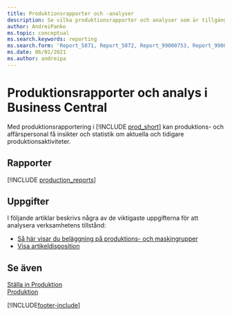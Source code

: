 ```yaml
---
title: Produktionsrapporter och -analyser
description: Se vilka produktionsrapporter och analyser som är tillgängliga i standardversionen av Business Central så att du kan hålla reda på din verksamhet.
author: AndreiPanko
ms.topic: conceptual
ms.search.keywords: reporting
ms.search.form: 'Report_5871, Report_5872, Report_99000753, Report_99000756, Report_99000757, Report_99000758, Report_99000791, Report_99000780, Report_99000783, Report_99000784, Report_99000788, Report_99000767'
ms.date: 06/01/2021
ms.author: andreipa
---
```

# <a name="production-reports-and-analytics-in-business-central" />Produktionsrapporter och analys i Business Central

Med produktionsrapportering i [!INCLUDE [prod_short](includes/prod_short.md)] kan produktions- och affärspersonal få insikter och statistik om aktuella och tidigare produktionsaktiviteter.  

## <a name="reports" />Rapporter
[!INCLUDE [production_reports](includes/production-reports-include.md)]

## <a name="tasks" />Uppgifter

I följande artiklar beskrivs några av de viktigaste uppgifterna för att analysera verksamhetens tillstånd:

* [Så här visar du beläggning på produktions- och maskingrupper](production-how-to-view-the-load-on-work-centers.md)  
* [Visa artikeldisposition](inventory-how-availability-overview.md)

## <a name="see-also" />Se även

[Ställa in Produktion](production-configure-production-processes.md)  
[Produktion](production-manage-manufacturing.md)  

[!INCLUDE[footer-include](includes/footer-banner.md)]
